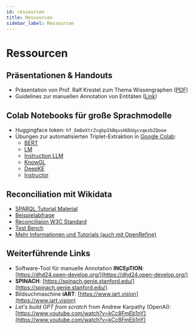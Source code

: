 ```yaml
---
id: ressourcen
title: Ressourcen
sidebar_label: Ressourcen
---
```


# Ressourcen

## Präsentationen & Handouts
- Präsentation von Prof. Ralf Krestel zum Thema Wissengraphen ([PDF](https://github.com/TIBHannover/ReflectAI-DHd2025/blob/main/resources/2025-03-03-Einf%C3%BChrungInWissensgraphen-ReflectAI-dDH-Bielefeld.pdf))
- Guidelines zur manuellen Annotation von Entitäten ([Link](https://guideline.open-develop.org))

## Colab Notebooks für große Sprachmodelle
- Huggingface token: ```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```
- Übungen zur automatisierten Triplet-Extraktion in [Google Colab](https://colab.research.google.com/):   
  - [BERT](https://colab.research.google.com/github/TIBHannover/ReflectAI-DHd2025/blob/main/notebooks/bert.ipynb)
  - [LM](https://colab.research.google.com/github/TIBHannover/ReflectAI-DHd2025/blob/main/notebooks/gpt2.ipynb)
  - [Instruction LLM](https://colab.research.google.com/github/TIBHannover/ReflectAI-DHd2025/blob/main/notebooks/inst.ipynb)
  - [KnowGL](https://colab.research.google.com/github/TIBHannover/ReflectAI-DHd2025/blob/main/notebooks/knowgl.ipynb)
  - [DeepKE](https://colab.research.google.com/github/TIBHannover/ReflectAI-DHd2025/blob/main/notebooks/deepke.ipynb)
  - [Instructor](https://colab.research.google.com/github/TIBHannover/ReflectAI-DHd2025/blob/main/notebooks/instructor.ipynb)
  
## Reconciliation mit Wikidata
- [SPARQL Tutorial Material](https://www.wikidata.org/wiki/Wikidata:SPARQL_query_service/Wikidata_Query_Help)
- [Beispielabfrage](https://w.wiki/CQBA)
- [Reconciliaion W3C Standard](https://www.w3.org/community/reports/reconciliation/CG-FINAL-specs-0.2-20230410/)
- [Test Bench](https://reconciliation-api.github.io/testbench/#/)
- [Mehr Informationen und Tutorials (auch mit OpenRefine)](https://wikidata.reconci.link/)

## Weiterführende Links
- Software-Tool für manuelle Annotation **INCEpTION**: [https://dhd24.open-develop.org/](https://dhd24.open-develop.org/)
- **SPINACH**: [https://spinach.genie.stanford.edu/](https://spinach.genie.stanford.edu/)
- Bildsuchmaschine **iART**: [https://www.iart.vision](https://www.iart.vision)
- *Let's build GPT from scratch* from Andrew Karpathy (OpenAI): [https://www.youtube.com/watch?v=kCc8FmEb1nY](https://www.youtube.com/watch?v=kCc8FmEb1nY)
